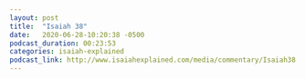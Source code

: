 ```yaml
---
layout: post
title:  "Isaiah 38"
date:   2020-06-28-10:20:38 -0500
podcast_duration: 00:23:53
categories: isaiah-explained
podcast_link: http://www.isaiahexplained.com/media/commentary/Isaiah38.mp3
---
```

